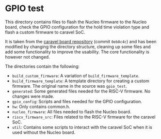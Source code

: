 # GPIO test

This directory contains files to flash the Nucleo firmware to the Nucleo board,
check the GPIO configuration for the hold time violation type and flash a custom
firmware to caravel SoC.

It is taken from the [caravel board repository](https://github.com/efabless/caravel_board/tree/main)
(commit `0eb8c4c`) and has been modified by changing the directory
structure, cleaning up some files and add some functionality to improve the
usability. The core functionality is however not changed.

The directories contain the following:

- `build_custom_firmware`: A variation of `build_firmware_template`.
- `build_firmware_template`: A template directory for creating a custom firmware.
The original name in the source was `gpio_test`.
- `generated`: Some generated files needed for the RISC-V firmware. No changes
were made.
- `gpio_config`: Scripts and files needed for the GPIO configuration.
- `hw`: Only contains common.h.
- `nucleo_firmware`: All files needed to flash the Nucleo board.
- `riscv_firmware_src`: Files related to the RISC-V firmware for the caravel
SoC.
- `util`: Contains some scripts to interact with the caravel SoC when it is
  used without the Nucleo board.
